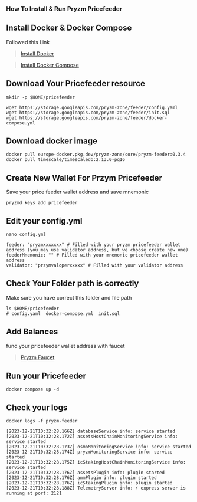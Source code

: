 
### How To Install & Run Pryzm Pricefeeder

## Install Docker & Docker Compose

Followed this Link

>[Install Docker](https://www.digitalocean.com/community/tutorials/how-to-install-and-use-docker-on-ubuntu-22-04)

>[Install Docker Compose](https://www.digitalocean.com/community/tutorials/how-to-install-and-use-docker-compose-on-ubuntu-22-04)

## Download Your Pricefeeder resource

```
mkdir -p $HOME/pricefeeder

wget https://storage.googleapis.com/pryzm-zone/feeder/config.yaml
wget https://storage.googleapis.com/pryzm-zone/feeder/init.sql
wget https://storage.googleapis.com/pryzm-zone/feeder/docker-compose.yml
```

## Download docker image
```
docker pull europe-docker.pkg.dev/pryzm-zone/core/pryzm-feeder:0.3.4
docker pull timescale/timescaledb:2.13.0-pg16
```
## Create New Wallet For Przym Pricefeeder
Save your price feeder wallet address and save mnemonic
```
pryzmd keys add pricefeeder
```

## Edit your config.yml
```
nano config.yml
```
```
feeder: "pryzmxxxxxxx" # Filled with your pryzm pricefeeder wallet address (you may use validator address, but we choose create new one)
feederMnemonic: "" # Filled with your mnemonic pricefeeder wallet address
validator: "przymvaloperxxxxx" # Filled with your validator address
```
## Check Your Folder path is correctly
Make sure you have correct this folder and file path
```
ls $HOME/pricefeeder
# config.yaml  docker-compose.yml  init.sql
```

## Add Balances
fund your pricefeeder wallet address with faucet
> [Pryzm Faucet](https://testnet.pryzm.zone/faucet)

## Run your Pricefeeder
```
docker compose up -d
```

## Check your logs
```
docker logs -f pryzm-feeder
```
```
[2023-12-21T10:32:28.166Z] databaseService info: service started
[2023-12-21T10:32:28.172Z] assetsHostChainMonitoringService info: service started
[2023-12-21T10:32:28.173Z] osmoMonitoringService info: service started
[2023-12-21T10:32:28.174Z] pryzmMonitoringService info: service started
[2023-12-21T10:32:28.175Z] icStakingHostChainMonitoringService info: service started
[2023-12-21T10:32:28.176Z] assetsPlugin info: plugin started
[2023-12-21T10:32:28.176Z] ammPlugin info: plugin started
[2023-12-21T10:32:28.176Z] icStakingPlugin info: plugin started
[2023-12-21T10:32:28.188Z] TelemetryServer info: ⚡️ express server is running at port: 2121
```

